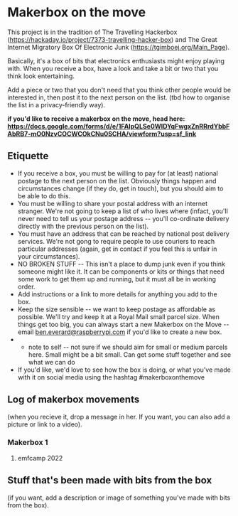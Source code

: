 # Makerbox on the move

This project is in the tradition of The Travelling Hackerbox (https://hackaday.io/project/7373-travelling-hacker-box) and The Great Internet Migratory Box Of Electronic Junk (https://tgimboej.org/Main_Page).

Basically, it's a box of bits that electronics enthusiasts might enjoy playing with. When you receive a box, have a look and take a bit or two that you think look entertaining.

Add a piece or two that you don't need that you think other people would be interested in, then post it to the next person on the list. (tbd how to organise the list in a privacy-friendly way).

**if you'd like to receive a makerbox on the move, head here: https://docs.google.com/forms/d/e/1FAIpQLSe0WlDYqFwgxZnRRrdYbbFAbRB7-mO0NzvCOCWCOkCNu0SCHA/viewform?usp=sf_link**

## Etiquette
* If you receive a box, you must be willing to pay for (at least) national postage to the next person on the list. Obviously things happen and circumstances change (if they do, get in touch), but you should aim to be able to do this.
* You must be willing to share your postal address with an internet stranger. We're not going to keep a list of who lives where (infact, you'll never need to tell us your postage address -- you'll co-ordinate delivery directly with the previous person on the list).
* You must have an address that can be reached by national post delivery services. We're not gong to require people to use couriers to reach particular addresses (again, get in contact if you feel this is unfair in your circumstances).
* NO BROKEN STUFF -- This isn't a place to dump junk even if you think someone might like it. It can be components or kits or things that need some work to get them up and running, but it must all be in working order.
* Add instructions or a link to more details for anything you add to the box.
* Keep the size sensible -- we want to keep postage as affordable as possible. We'll try and keep it at a Royal Mail small parcel size. When things get too big, you can always start a new Makerbox on the Move -- email ben.everard@raspberrypi.com if you'd like to create a new box. 
* * note to self -- not sure if we should aim for small or medium parcels here. Small might be a bit small. Can get some stuff together and see what we can do
* If you'd like, we'd love to see how the box is doing, or what you've made with it on social media using the hashtag #makerboxonthemove

## Log of makerbox movements 
(when you recieve it, drop a message in her. If you want, you can also add a picture or link to a video).
### Makerbox 1
1. emfcamp 2022


## Stuff that's been made with bits from the box
(if you want, add a description or image of something you've made with bits from the box).
